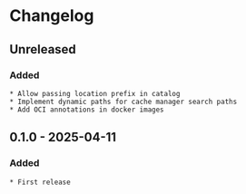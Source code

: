 # Changelog

<!--
All notable changes to this project will be documented in this file.
The format is based on [Keep a Changelog](https://keepachangelog.com/), and this project adheres to [Semantic Versioning](https://semver.org/).
-->

## Unreleased

### Added 

    * Allow passing location prefix in catalog 
    * Implement dynamic paths for cache manager search paths
    * Add OCI annotations in docker images

## 0.1.0 - 2025-04-11

### Added

    * First release



